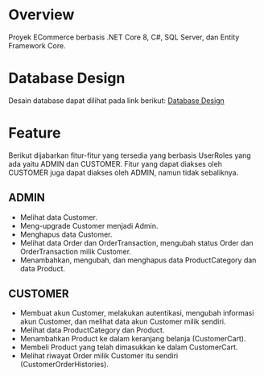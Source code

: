 # Overview
Proyek ECommerce berbasis .NET Core 8, C#, SQL Server, dan Entity Framework Core.

# Database Design
Desain database dapat dilihat pada link berikut: [Database Design](https://dbdiagram.io/d/NET-E-Commerce-System-6736fb3ce9daa85aca8d36ae)  

# Feature
Berikut dijabarkan fitur-fitur yang tersedia yang berbasis UserRoles yang ada yaitu ADMIN dan CUSTOMER. Fitur yang dapat diakses oleh CUSTOMER juga dapat diakses oleh ADMIN, namun tidak sebaliknya.
## ADMIN
- Melihat data Customer.  
- Meng-upgrade Customer menjadi Admin.
- Menghapus data Customer.
- Melihat data Order dan OrderTransaction, mengubah status Order dan OrderTransaction milik Customer.  
- Menambahkan, mengubah, dan menghapus data ProductCategory dan data Product.
## CUSTOMER
- Membuat akun Customer, melakukan autentikasi, mengubah informasi akun Customer, dan melihat data akun Customer milik sendiri.
- Melihat data ProductCategory dan Product.
- Menambahkan Product ke dalam keranjang belanja (CustomerCart).
- Membeli Product yang telah dimasukkan ke dalam CustomerCart.
- Melihat riwayat Order milik Customer itu sendiri (CustomerOrderHistories).

